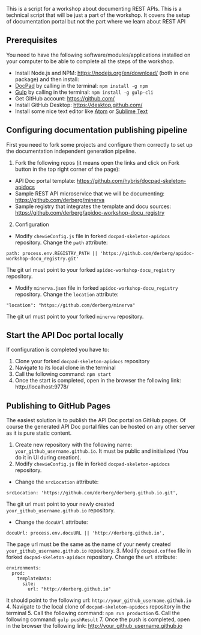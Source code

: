This is a script for a workshop about documenting REST APIs.
This is a technical script that will be just a part of the workshop. It covers the setup of documentation portal but not the part where we learn about REST API

## Prerequisites

You need to have the following software/modules/applications installed on your computer to be able to complete all the steps of the workshop.

- Install Node.js and NPM: https://nodejs.org/en/download/ (both in one package) and then install:
 - [DocPad](http://docpad.org/) by calling in the terminal: `npm install -g npm`
 - [Gulp](http://gulpjs.com/) by calling in the terminal: `npm install -g gulp-cli`
- Get GitHub account: https://github.com/
- Install GitHub Desktop: https://desktop.github.com/
- Install some nice text editor like [Atom](https://atom.io/) or [Sublime Text](https://www.sublimetext.com/)

## Configuring documentation publishing pipeline

First you need to fork some projects and configure them correctly to set up the documentation independent generation pipeline.

1. Fork the following repos (it means open the links and click on Fork button in the top right corner of the page):
 - API Doc portal template: https://github.com/hybris/docpad-skeleton-apidocs
 - Sample REST API microservice that we will be documenting: https://github.com/derberg/minerva
 - Sample registry that integrates the template and docu sources: https://github.com/derberg/apidoc-workshop-docu_registry

2. Configuration
 - Modify `chewieConfig.js` file in forked `docpad-skeleton-apidocs` repository. Change the `path` attribute:
 ```
 path: process.env.REGISTRY_PATH || 'https://github.com/derberg/apidoc-workshop-docu_registry.git'
 ```
 The git url must point to your forked `apidoc-workshop-docu_registry` repository.

 - Modify `minerva.json` file in forked `apidoc-workshop-docu_registry` repository. Change the `location` attribute:
 ```
 "location": "https://github.com/derberg/minerva"
 ```
 The git url must point to your forked `minerva` repository.

## Start the API Doc portal locally

If configuration is completed you have to:

1. Clone your forked `docpad-skeleton-apidocs` repository
2. Navigate to its local clone in the terminal
3. Call the following command: `npm start`
4. Once the start is completed, open in the browser the following link: http://localhost:9778/

## Publishing to GitHub Pages

The easiest solution is to publish the API Doc portal on GitHub pages. Of course the generated API Doc portal files can be hosted on any other server as it is pure static content.

1. Create new repository with the following name: `your_github_username.github.io`. It must be public and initialized (You do it in UI during creation).
2. Modify `chewieConfig.js` file in forked `docpad-skeleton-apidocs` repository.
 - Change the `srcLocation` attribute:
 ```
 srcLocation: 'https://github.com/derberg/derberg.github.io.git',
 ```
 The git url must point to your newly created `your_github_username.github.io` repository.
 - Change the `docuUrl` attribute:
 ```
 docuUrl: process.env.docuURL || 'http://derberg.github.io',
 ```
 The page url must be the same as the name of your newly created `your_github_username.github.io` repository.
3. Modify `docpad.coffee` file in forked `docpad-skeleton-apidocs` repository. Change the `url` attribute:
```
environments:
  prod:
    templateData:
      site:
        url: "http://derberg.github.io"
```
It should point to the following url: `http://your_github_username.github.io`
4. Navigate to the local clone of `docpad-skeleton-apidocs` repository in the terminal
5. Call the following command: `npm run production`
6. Call the following command: `gulp pushResult`
7. Once the push is completed, open in the browser the following link: http://your_github_username.github.io
